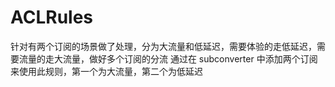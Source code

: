 # ACLRules
针对有两个订阅的场景做了处理，分为大流量和低延迟，需要体验的走低延迟，需要流量的走大流量，做好多个订阅的分流
通过在 subconverter 中添加两个订阅来使用此规则，第一个为大流量，第二个为低延迟
